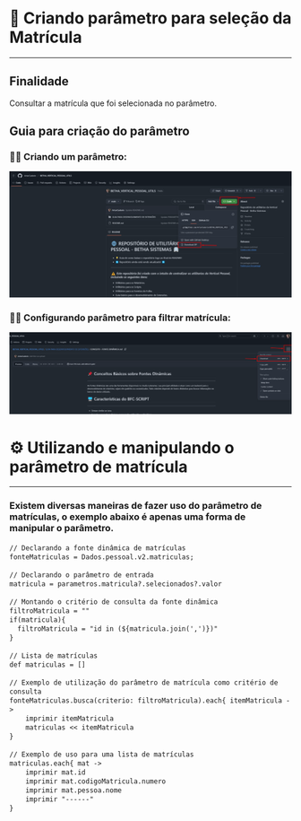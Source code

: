 ﻿# 📌 Criando parâmetro para seleção da Matrícula
---
## Finalidade
Consultar a matrícula que foi selecionada no parâmetro.
## Guia para criação do parâmetro
### 🧑‍💻 Criando um parâmetro:
![Criando parâmetro](screenshots/Screenshot_1.png)
### 🧑‍💻 Configurando parâmetro para filtrar matrícula:
![Consulta matrícula](screenshots/Screenshot_2.png)

# ⚙️ Utilizando e manipulando o parâmetro de matrícula
---
### Existem diversas maneiras de fazer uso do parâmetro de matrículas, o exemplo abaixo é apenas uma forma de manipular o parâmetro.
``` 
// Declarando a fonte dinâmica de matrículas
fonteMatriculas = Dados.pessoal.v2.matriculas;

// Declarando o parâmetro de entrada
matricula = parametros.matricula?.selecionados?.valor

// Montando o critério de consulta da fonte dinâmica
filtroMatricula = ""
if(matricula){
  filtroMatricula = "id in (${matricula.join(',')})"
}

// Lista de matrículas
def matriculas = []

// Exemplo de utilização do parâmetro de matrícula como critério de consulta
fonteMatriculas.busca(criterio: filtroMatricula).each{ itemMatricula -> 
    imprimir itemMatricula
    matriculas << itemMatricula
}

// Exemplo de uso para uma lista de matrículas
matriculas.each{ mat -> 
    imprimir mat.id
    imprimir mat.codigoMatricula.numero
    imprimir mat.pessoa.nome
    imprimir "------"
}
```
